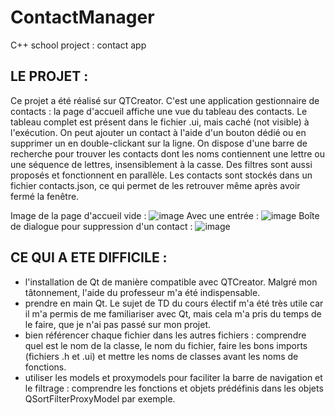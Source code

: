 # ContactManager

C++ school project : contact app

LE PROJET :
-
Ce projet a été réalisé sur QTCreator. C'est une application gestionnaire de contacts : la page d'accueil affiche une vue du tableau des contacts. Le tableau complet est présent dans le fichier .ui, mais caché (not visible) à l'exécution. On peut ajouter un contact à l'aide d'un bouton dédié ou en supprimer un en double-clickant sur la ligne. On dispose d'une barre de recherche pour trouver les contacts dont les noms contiennent une lettre ou une séquence de lettres, insensiblement à la casse. Des filtres sont aussi proposés et fonctionnent en parallèle. Les contacts sont stockés dans un fichier contacts.json, ce qui permet de les retrouver même après avoir fermé la fenêtre.

Image de la page d'accueil vide :
![image](https://github.com/elisesuspene/ContactManager/assets/114237450/6d7a51e0-a7eb-4828-8782-47be220bef10)
Avec une entrée : 
![image](https://github.com/elisesuspene/ContactManager/assets/114237450/547567fb-05f3-404b-9ddc-53adf529496e)
Boîte de dialogue pour suppression d'un contact :
![image](https://github.com/elisesuspene/ContactManager/assets/114237450/8f984630-8165-41e5-8dc8-ccb1c8f19556)

CE QUI A ETE DIFFICILE :
-
- l'installation de Qt de manière compatible avec QTCreator. Malgré mon tâtonnement, l'aide du professeur m'a été indispensable.
- prendre en main Qt. Le sujet de TD du cours électif m'a été très utile car il m'a permis de me familiariser avec Qt, mais cela m'a pris du temps de le faire, que je n'ai pas passé sur mon projet.
- bien référencer chaque fichier dans les autres fichiers : comprendre quel est le nom de la classe, le nom du fichier, faire les bons imports (fichiers .h et .ui) et mettre les noms de classes avant les noms de fonctions.
- utiliser les models et proxymodels pour faciliter la barre de navigation et le filtrage : comprendre les fonctions et objets prédéfinis dans les objets QSortFilterProxyModel par exemple.
